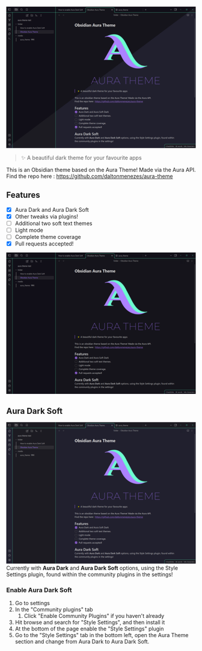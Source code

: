 
![auratheme](img/aura_dark_diagonal.png)
>✨ A beautiful dark theme for your favourite apps

This is an Obsidian theme based on the Aura Theme! Made via the Aura API.
Find the repo here : https://github.com/daltonmenezes/aura-theme
## Features
- [x] Aura Dark and Aura Dark Soft
- [x] Other tweaks via plugins!
- [ ] Additional two soft text themes
- [ ] Light mode 
- [ ] Complete theme coverage
- [x] Pull requests accepted! 

![image](img/aura_dark.png)

## Aura Dark Soft
![image](img/aura_dark_soft.png)
Currently with **Aura Dark** and **Aura Dark Soft** options, using the Style Settings plugin, found within the community plugins in the settings!
### Enable Aura Dark Soft
1. Go to settings
2. In the "Community plugins" tab
	1. Click "Enable Community Plugins" if you haven't already
3. Hit browse and search for "Style Settings", and then install it
4. At the bottom of the page enable the "Style Settings" plugin
5. Go to the "Style Settings" tab in the bottom left, open the Aura Theme section and change from Aura Dark to Aura Dark Soft. 
